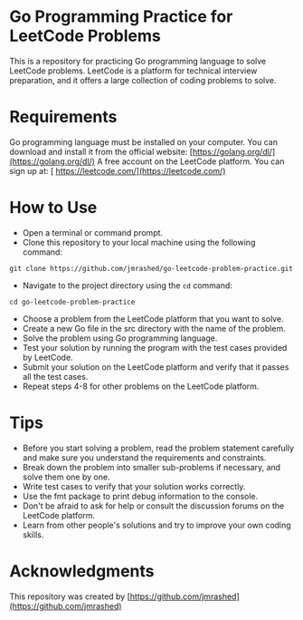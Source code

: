 # Go Programming Practice for LeetCode Problems

This is a repository for practicing Go programming language to solve LeetCode problems. LeetCode is a platform for technical interview preparation, and it offers a large collection of coding problems to solve.

# Requirements

Go programming language must be installed on your computer. You can download and install it from the official website: [https://golang.org/dl/](https://golang.org/dl/)
A free account on the LeetCode platform. You can sign up at: [ https://leetcode.com/](https://leetcode.com/)

# How to Use

- Open a terminal or command prompt.
- Clone this repository to your local machine using the following command:

```command
git clone https://github.com/jmrashed/go-leetcode-problem-practice.git
```

- Navigate to the project directory using the `cd` command:

```command
cd go-leetcode-problem-practice
```

- Choose a problem from the LeetCode platform that you want to solve.
- Create a new Go file in the src directory with the name of the problem.
- Solve the problem using Go programming language.
- Test your solution by running the program with the test cases provided by LeetCode.
- Submit your solution on the LeetCode platform and verify that it passes all the test cases.
- Repeat steps 4-8 for other problems on the LeetCode platform.

# Tips

- Before you start solving a problem, read the problem statement carefully and make sure you understand the requirements and constraints.
- Break down the problem into smaller sub-problems if necessary, and solve them one by one.
- Write test cases to verify that your solution works correctly.
- Use the fmt package to print debug information to the console.
- Don't be afraid to ask for help or consult the discussion forums on the LeetCode platform.
- Learn from other people's solutions and try to improve your own coding skills.


# Acknowledgments
This repository was created by  [https://github.com/jmrashed](https://github.com/jmrashed)
